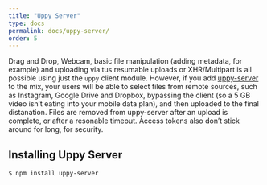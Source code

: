 ```yaml
---
title: "Uppy Server"
type: docs
permalink: docs/uppy-server/
order: 5
---
```


Drag and Drop, Webcam, basic file manipulation (adding metadata, for example) and uploading via tus resumable uploads or XHR/Multipart is all possible using just the `uppy` client module. However, if you add [uppy-server](https://github.com/transloadit/uppy-server) to the mix, your users will be able to select files from remote sources, such as Instagram, Google Drive and Dropbox, bypassing the client (so a 5 GB video isn’t eating into your mobile data plan), and then uploaded to the final distanation. Files are removed from uppy-server after an upload is complete, or after a resonable timeout. Access tokens also don’t stick around for long, for security.

## Installing Uppy Server

``` bash
$ npm install uppy-server
```